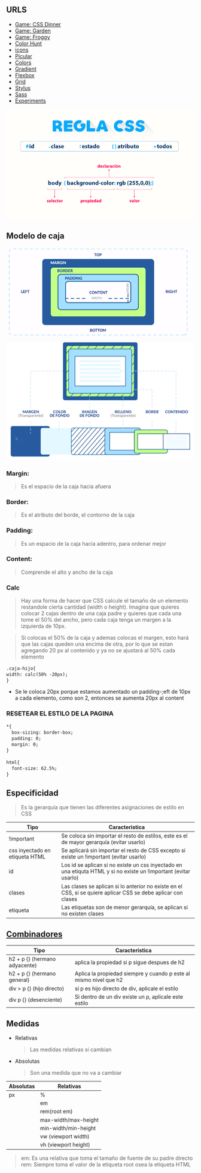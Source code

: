 ## URLS

- [Game: CSS Dinner](https://flukeout.github.io/)
- [Game: Garden](https://cssgridgarden.com/#es)
- [Game: Froggy](https://flexboxfroggy.com/#es)
- [Color Hunt](https://colorhunt.co/)
- [icons](https://iconos8.es/)
- [Picular](https://picular.co/Video)
- [Colors](https://coolors.co/)
- [Gradient](https://cssgradient.io/gradient-backgrounds/)
- [Flexbox](https://css-tricks.com/snippets/css/a-guide-to-flexbox/)
- [Grid](https://css-tricks.com/snippets/css/complete-guide-grid/)
- [Stylus](https://stylus-lang.com/)
- [Sass](https://sass-lang.com/guide)
- [Experiments](https://labs.jensimmons.com/)

![CSS](./imgs/reglacss.png)

## Modelo de caja

![CSS](./imgs/mdc.png)

![CSS](./imgs/mdcd.png)

### Margin:

> Es el espacio de la caja hacia afuera

### Border:

> Es el atributo del borde, el contorno de la caja

### Padding:

> Es un espacio de la caja hacia adentro, para ordenar mejor

### Content:

> Comprende el alto y ancho de la caja

### Calc

> Hay una forma de hacer que CSS calcule el tamaño de un elemento restandole cierta cantidad (width o height). Imagina que quieres colocar 2 cajas dentro de una caja padre y quieres que cada una tome el 50% del ancho, pero cada caja tenga un margen a la izquierda de 10px.

> Si colocas el 50% de la caja y ademas colocas el margen, esto hará que las cajas queden una encima de otra, por lo que se estan agregando 20 px al contenido y ya no se ajustará al 50% cada elemento

```
.caja-hijo{
width: calc(50% -20px);
}
```

- Se le coloca 20px porque estamos aumentado un padding-;eft de 10px a cada elemento, como son 2, entonces se aumenta 20px al content

### RESETEAR EL ESTILO DE LA PAGINA

```
*{
  box-sizing: border-box;
  padding: 0;
  margin: 0;
}

html{
  font-size: 62.5%;
}
```

## Especificidad

> Es la gerarquía que tienen las diferentes asignaciones de estilo en CSS

| Tipo                           | Caracteristica                                                                                                   |
| ------------------------------ | ---------------------------------------------------------------------------------------------------------------- |
| !important                     | Se coloca sin importar el resto de estilos, este es el de mayor gerarquía (evitar usarlo)                        |
| css inyectado en etiqueta HTML | Se aplicará sin importar el resto de CSS excepto si existe un !important (evitar usarlo)                         |
| id                             | Los id se aplican si no existe un css inyectado en una etiquta HTML y si no existe un !important (evitar usarlo) |
| clases                         | Las clases se aplican si lo anterior no existe en el CSS, si se quiere aplicar CSS se debe aplicar con clases    |
| etiqueta                       | Las etiquetas son de menor gerarquía, se aplican si no existen clases                                            |

## [Combinadores](https://developer.mozilla.org/en-US/docs/Learn/CSS/Building_blocks/Selectors/Combinators)

| Tipo                          | Caracteristica                                                    |
| ----------------------------- | ----------------------------------------------------------------- |
| h2 + p {} (hermano adyacente) | aplica la propiedad si p sigue despues de h2                      |
| h2 + p {} (hermano general)   | Aplica la propiedad siempre y cuando p este al mismo nivel que h2 |
| div > p {} (hijo directo)     | si p es hijo directo de div, aplicale el estilo                   |
| div p {} (desenciente)        | Si dentro de un div existe un p, aplicale este estilo             |

## Medidas

- Relativas

  > Las medidas relativas si cambian

- Absolutas
  > Son una medida que no va a cambiar

| Absolutas | Relativas            |
| --------- | -------------------- |
| px        | %                    |
|           | em                   |
|           | rem(root em)         |
|           | max-width/max-height |
|           | min-width/min-height |
|           | vw (viewport width)  |
|           | vh (viewport height) |

> em: Es una relativa que toma el tamaño de fuente de su padre directo
> rem: Siempre toma el valor de la etiqueta root osea la etiqueta HTML
